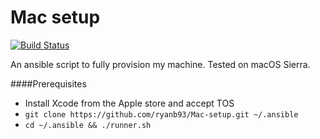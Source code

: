 Mac setup
========

[![Build Status](https://travis-ci.org/ryanb93/Mac-setup.svg?branch=master)](https://travis-ci.org/ryanb93/Mac-setup)

An ansible script to fully provision my machine. Tested on macOS Sierra.

####Prerequisites

- Install Xcode from the Apple store and accept TOS
- `git clone https://github.com/ryanb93/Mac-setup.git ~/.ansible`
- `cd ~/.ansible && ./runner.sh`
